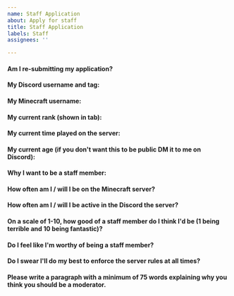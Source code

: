 ```yaml
---
name: Staff Application
about: Apply for staff
title: Staff Application
labels: Staff
assignees: ''

---
```


<!--- If an application is declined, you may submit it again in 1 month. Make sure you meet the requirements (/staff command in-game) before applying. If the application isn't responded to quickly, it may be because we want to give it some more time before making a decision. Be patient. --->

#### Am I re-submitting my application?
<!--- Write your answer below this line --->

#### My Discord username and tag:
<!--- Write your answer below this line --->

#### My Minecraft username:
<!--- Write your answer below this line --->

#### My current rank (shown in tab):
<!--- Write your answer below this line --->

#### My current time played on the server:
<!--- Write your answer below this line --->

#### My current age (if you don't want this to be public DM it to me on Discord):
<!--- Please note that you MUST be over the age of 13 to apply as you can't have a GitHub nor Discord account if you're under 13 --->
<!--- Write your answer below this line --->

#### Why I want to be a staff member:
<!--- Write your answer below this line --->

#### How often am I / will I be on the Minecraft server?
<!--- Write your answer below this line --->

#### How often am I / will I be active in the Discord the server?
<!--- Write your answer below this line --->

#### On a scale of 1-10, how good of a staff member do I think I'd be (1 being terrible and 10 being fantastic)?
<!--- Write your answer below this line --->

#### Do I feel like I'm worthy of being a staff member?
<!--- Write your answer below this line --->

#### Do I swear I'll do my best to enforce the server rules at all times?
<!--- Write your answer below this line --->

#### Please write a paragraph with a minimum of 75 words explaining why you think you should be a moderator.
<!--- Write your answer below this line --->
